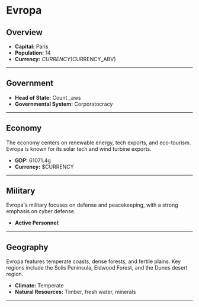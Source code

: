 # Evropa

## Overview

- **Capital:** Paris
- **Population:** 14
- **Currency:** $CURRENCY ($CURRENCY_ABV)

---

## Government

- **Head of State:** Count _aws
- **Governmental System:** Corporatocracy

---

## Economy
The economy centers on renewable energy, tech exports, and eco-tourism. Evropa is known for its solar tech and wind turbine exports.

- **GDP:** 61071.4g
- **Currency:** $CURRENCY

---

## Military
Evropa's military focuses on defense and peacekeeping, with a strong emphasis on cyber defense.

- **Active Personnel:** 

---

## Geography
Evropa features temperate coasts, dense forests, and fertile plains. Key regions include the Solis Peninsula, Eldwood Forest, and the Dunes desert region.

- **Climate:** Temperate
- **Natural Resources:** Timber, fresh water, minerals

---